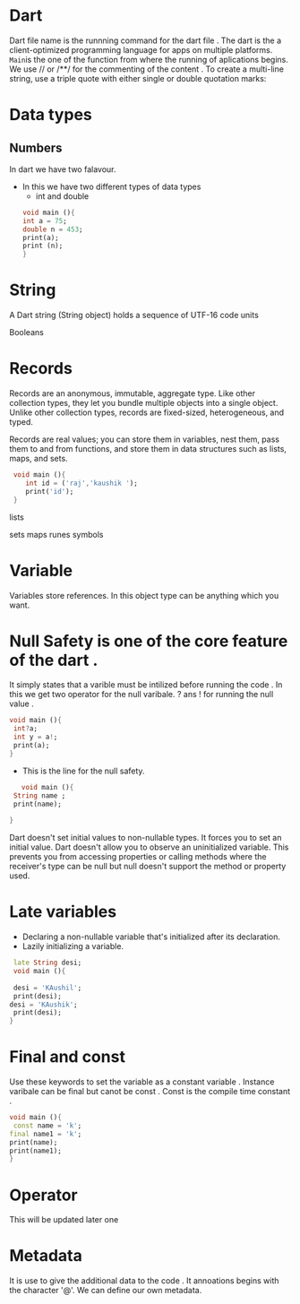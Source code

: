 # Dart 
 Dart file name is the runnning command for the dart file .
The dart is the a client-optimized programming language for apps on multiple platforms.
`Main`is the one of the function from where the running of aplications begins.
We use // or /**/ for the commenting of the content .
To create a multi-line string, use a triple quote with either single or double quotation marks:

# Data types 
 ## Numbers 
  In dart we have two falavour.
 - In this we have two different types of data types 
   - int and double 
   ```Dart
   void main (){
   int a = 75;
   double n = 453;
   print(a);
   print (n);
   }
     ```

 # String
  A Dart string (String object) holds a sequence of UTF-16 code units
 
Booleans 
# Records 
Records are an anonymous, immutable, aggregate type. Like other collection types, they let you bundle multiple objects into a single object. Unlike other collection types, records are fixed-sized, heterogeneous, and typed.

Records are real values; you can store them in variables, nest them, pass them to and from functions, and store them in data structures such as lists, maps, and sets.
``` Dart 
 void main (){
    int id = ('raj','kaushik ');
    print('id');
 }
```


lists 

sets 
maps 
runes 
symbols 

# Variable 
Variables store references. In this object type can be anything which you want.
# Null Safety is one of the core feature of the dart . 
It simply states that a varible must be intilized before running the code .
 In this we get two operator for the null varibale.
 ? ans ! for running the null value .
 ``` Dart
 void main (){
  int?a;
  int y = a!;
  print(a);
}
 ```

 - This is the line for the null safety.

```Dart
   void main (){
 String name ;
 print(name);
 
}
```
Dart doesn't set initial values to non-nullable types. It forces you to set an initial value. Dart doesn't allow you to observe an uninitialized variable. This prevents you from accessing properties or calling methods where the receiver's type can be null but null doesn't support the method or property used.

# Late variables 
- Declaring a non-nullable variable that's initialized after its declaration.
 - Lazily initializing a variable.
``` Dart
 late String desi;
 void main (){
 
 desi = 'KAushil';
 print(desi);
desi = 'KAushik';
 print(desi);
}
```  
# Final and const 
 Use these keywords to set the variable as a constant variable .
 Instance varibale can be final but canot be const .
 Const is the compile time constant .
 ```Dart
 void main (){
  const name = 'k';
 final name1 = 'k';
 print(name);
 print(name1);
}

 ```
 # Operator 
 This will be updated later one 
 # Metadata 
 It is use to give the additional data to the  code .
 It annoations begins with the character '@'.
 We can define our own metadata.
